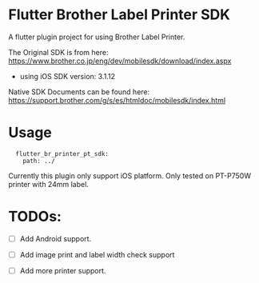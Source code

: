 # Flutter Brother Label Printer SDK

A flutter plugin project for using Brother Label Printer.

The Original SDK is from here:
https://www.brother.co.jp/eng/dev/mobilesdk/download/index.aspx
- using iOS SDK version: 3.1.12

Native SDK Documents can be found here:
https://support.brother.com/g/s/es/htmldoc/mobilesdk/index.html

# Usage
```
  flutter_br_printer_pt_sdk:
    path: ../
```

Currently this plugin only support iOS platform.
Only tested on PT-P750W printer with 24mm label.

# TODOs:
 - [ ] Add Android support.
 - [ ] Add image print and label width check support
 - [ ] Add more printer support.

